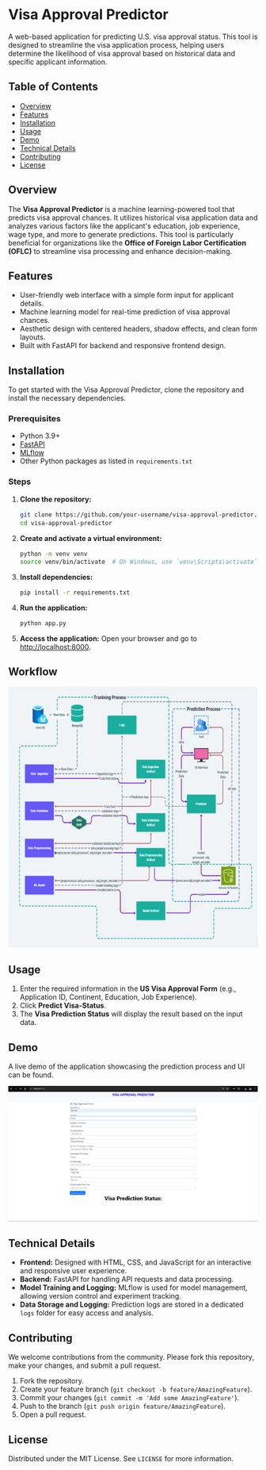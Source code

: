 # Visa Approval Predictor

A web-based application for predicting U.S. visa approval status. This tool is designed to streamline the visa application process, helping users determine the likelihood of visa approval based on historical data and specific applicant information.


## Table of Contents

- [Overview](#overview)
- [Features](#features)
- [Installation](#installation)
- [Usage](#usage)
- [Demo](#demo)
- [Technical Details](#technical-details)
- [Contributing](#contributing)
- [License](#license)

## Overview

The **Visa Approval Predictor** is a machine learning-powered tool that predicts visa approval chances. It utilizes historical visa application data and analyzes various factors like the applicant's education, job experience, wage type, and more to generate predictions. This tool is particularly beneficial for organizations like the **Office of Foreign Labor Certification (OFLC)** to streamline visa processing and enhance decision-making.

## Features

- User-friendly web interface with a simple form input for applicant details.
- Machine learning model for real-time prediction of visa approval chances.
- Aesthetic design with centered headers, shadow effects, and clean form layouts.
- Built with FastAPI for backend and responsive frontend design.

## Installation

To get started with the Visa Approval Predictor, clone the repository and install the necessary dependencies.

### Prerequisites

- Python 3.9+
- [FastAPI](https://fastapi.tiangolo.com/)
- [MLflow](https://mlflow.org/)
- Other Python packages as listed in `requirements.txt`

### Steps

1. **Clone the repository:**

    ```bash
    git clone https://github.com/your-username/visa-approval-predictor.git
    cd visa-approval-predictor
    ```

2. **Create and activate a virtual environment:**

    ```bash
    python -m venv venv
    source venv/bin/activate  # On Windows, use `venv\Scripts\activate`
    ```

3. **Install dependencies:**

    ```bash
    pip install -r requirements.txt
    ```

4. **Run the application:**

    ```bash
    python app.py
    ```

5. **Access the application:**
   Open your browser and go to [http://localhost:8000](http://localhost:8000).


## Workflow   

![Visa Approval Predictor](project_documents/wireframe/architechure.png)

## Usage

1. Enter the required information in the **US Visa Approval Form** (e.g., Application ID, Continent, Education, Job Experience).
2. Click **Predict Visa-Status**.
3. The **Visa Prediction Status** will display the result based on the input data.

## Demo

A live demo of the application showcasing the prediction process and UI can be found.

![Visa Approval Predictor](project_documents/wireframe/dashboard_demo.png)


## Technical Details

- **Frontend:** Designed with HTML, CSS, and JavaScript for an interactive and responsive user experience.
- **Backend:** FastAPI for handling API requests and data processing.
- **Model Training and Logging:** MLflow is used for model management, allowing version control and experiment tracking.
- **Data Storage and Logging:** Prediction logs are stored in a dedicated `logs` folder for easy access and analysis.

## Contributing

We welcome contributions from the community. Please fork this repository, make your changes, and submit a pull request.

1. Fork the repository.
2. Create your feature branch (`git checkout -b feature/AmazingFeature`).
3. Commit your changes (`git commit -m 'Add some AmazingFeature'`).
4. Push to the branch (`git push origin feature/AmazingFeature`).
5. Open a pull request.

## License

Distributed under the MIT License. See `LICENSE` for more information.
